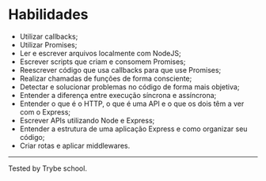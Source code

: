
# Habilidades

- Utilizar callbacks;
- Utilizar Promises;
- Ler e escrever arquivos localmente com NodeJS;
- Escrever scripts que criam e consomem Promises;
- Reescrever código que usa callbacks para que use Promises;
- Realizar chamadas de funções de forma consciente;
- Detectar e solucionar problemas no código de forma mais objetiva;
- Entender a diferença entre execução síncrona e assíncrona;
- Entender o que é o HTTP, o que é uma API e o que os dois têm a ver com o Express;
- Escrever APIs utilizando Node e Express;
- Entender a estrutura de uma aplicação Express e como organizar seu código;
- Criar rotas e aplicar middlewares.
---

Tested by Trybe school.